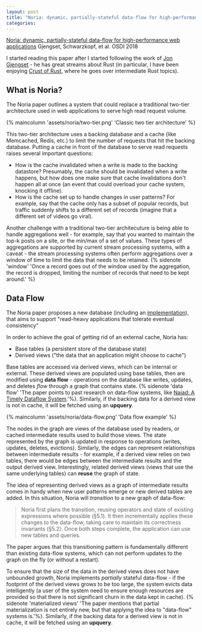 ```yaml
---
layout: post
title: "Noria: dynamic, partially-stateful data-flow for high-performance web applications"
categories:
---
```


[Noria: dynamic, partially-stateful data-flow for high-performance web applications](https://pdos.csail.mit.edu/papers/noria:osdi18.pdf) Gjengset, Schwarzkopf, et al. OSDI 2018

I started reading this paper after I started following the work of [Jon Gjengset](TODO) - he has great streams about Rust (in particular, I have been enjoying [Crust of Rust](https://www.youtube.com/playlist?list=PLqbS7AVVErFiWDOAVrPt7aYmnuuOLYvOa), where he goes over intermediate Rust topics). 

## What is Noria?
The Noria paper outlines a system that could replace a traditional two-tier architecture used in web applications to serve high read request volume. 

{% maincolumn 'assets/noria/two-tier.png' 'Classic two tier architecture' %}

This two-tier architecture uses a backing database and a cache (like Memcached, Redis, etc.) to limit the number of requests that hit the backing database. Putting a cache in front of the database to serve read requests raises several important questions:
- How is the cache invalidated when a write is made to the backing datastore? Presumably, the cache should be invalidated when a write happens, but how does one make sure that cache invalidations don't happen all at once (an event that could overload your cache system, knocking it offline).
- How is the cache set up to handle changes in user patterns? For example, say that the cache only has a subset of popular records, but traffic suddenly shifts to a different set of records (imagine that a different set of videos go viral).

Another challenge with a traditional two-tier architecuture is being able to handle aggregations well - for example, say that you wanted to maintain the top-k posts on a site, or the min/max of a set of values. These types of aggregations are supported by current stream processing systems, with a caveat - the stream processing systems often perform aggregations over a window of time to limit the data that needs to be retained. 
{% sidenote 'window' 'Once a record goes out of the window used by the aggregation, the record is dropped, limiting the number of records that need to be kept around.' %}

## Data Flow

The Noria paper proposes a new database (including an [implementation](https://github.com/mit-pdos/noria)), that aims to support "read-heavy applications that tolerate eventual consistency"

In order to achieve the goal of getting rid of an external cache, Noria has:
- Base tables (a persistent store of the database state)
- Derived views ("the data that an application might choose to cache")

Base tables are accessed via derived views, which can be internal or external. These derived views are populated using base tables, then are modified using **data flow** - operations on the database like writes, updates, and deletes _flow_ through a graph that contains state. 
{% sidenote 'data flow' 'The paper points to past research on data-flow systems, like [Naiad: A Timely Dataflow System](https://cs.stanford.edu/~matei/courses/2015/6.S897/readings/naiad.pdf).'%}. Similarly, if the backing data for a derived view is not in cache, it will be fetched using an **upquery**.

{% maincolumn 'assets/noria/data-flow.png' 'Data flow example' %}

The nodes in the graph are views of the database used by readers, or cached intermediate results used to build those views. The state represented by the graph is updated in response to operations (writes, updates, deletes, evictions). Similarly, the edges can represent relationships between intermediate results - for example, if a derived view relies on two tables, there would be edges between the intermediate results and the output derived view. Interestingly, related derived views (views that use the same underlying tables) can **reuse** the graph of state. 

The idea of representing derived views as a graph of intermediate results comes in handy when new user patterns emerge or new derived tables are added. In this situation, Noria will _transition_ to a new graph of data-flow: 
> Noria first plans the transition, reusing operators and state of existing expressions where possible (§5.1). It then incrementally applies these changes to the data-flow, taking care to maintain its correctness invariants (§5.2). Once both steps complete, the application can use new tables and queries. 

The paper argues that this transitioning pattern is fundamentally different than existing data-flow systems, which can not perform updates to the graph on the fly (or without a restart).

To ensure that the size of the data in the derived views does not have unbounded growth, Noria implements _partially_ stateful data-flow - 
if the footprint of the derived views grows to be too large, the system evicts data intelligently 
(a user of the system need to ensure enough resources are provided so that there is not significant churn in the data kept in cache).
{% sidenote 'materialized views' 'The paper mentions that partial materialization is not entirely new, but that applying the idea to "data-flow" systems is.'%}. Similarly, if the backing data for a derived view is not in cache, it will be fetched using an **upquery**.